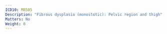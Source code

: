```yaml
---
ICD10: M8505
Description: "Fibrous dysplasia (monostotic): Pelvic region and thigh"
Matters: No
Weight: 0
---
```

